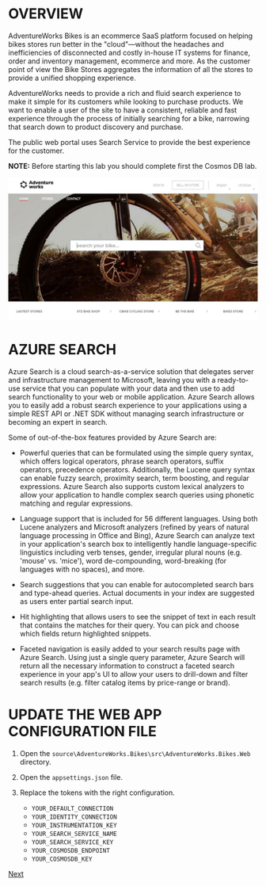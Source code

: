 # OVERVIEW

AdventureWorks Bikes is an ecommerce SaaS platform focused on helping bikes stores run better in the "cloud"—without the headaches and inefficiencies of disconnected and costly in-house IT systems for finance, order and inventory management, ecommerce and more.
As the customer point of view the Bike Stores aggregates the information of all the stores to provide a unified shopping experience.

AdventureWorks needs to provide a rich and fluid search experience to make it simple for its customers while looking to purchase products. We want to enable a user of the site to have a consistent, reliable and fast experience through the process of initially searching for a bike, narrowing that search down to product discovery and purchase.

The public web portal uses Search Service to provide the best experience for the customer.

**NOTE:** Before starting this lab you should complete first the Cosmos DB lab.

![](img/image1.jpg)
 
# AZURE SEARCH

Azure Search is a cloud search-as-a-service solution that delegates server and infrastructure management to Microsoft, leaving you with a ready-to-use service that you can populate with your data and then use to add search functionality to your web or mobile application. Azure Search allows you to easily add a robust search experience to your applications using a simple REST API or .NET SDK without managing search infrastructure or becoming an expert in search.

Some of out-of-the-box features provided by Azure Search are:

- Powerful queries that can be formulated using the simple query syntax, which offers logical operators, phrase search operators, suffix operators, precedence operators. Additionally, the Lucene query syntax can enable fuzzy search, proximity search, term boosting, and regular expressions. Azure Search also supports custom lexical analyzers to allow your application to handle complex search queries using phonetic matching and regular expressions.

- Language support that is included for 56 different languages. Using both Lucene analyzers and Microsoft analyzers (refined by years of natural language processing in Office and Bing), Azure Search can analyze text in your application's search box to intelligently handle language-specific linguistics including verb tenses, gender, irregular plural nouns (e.g. 'mouse' vs. 'mice'), word de-compounding, word-breaking (for languages with no spaces), and more.

- Search suggestions that you can enable for autocompleted search bars and type-ahead queries. Actual documents in your index are suggested as users enter partial search input.

- Hit highlighting that allows users to see the snippet of text in each result that contains the matches for their query. You can pick and choose which fields return highlighted snippets.

- Faceted navigation is easily added to your search results page with Azure Search. Using just a single query parameter, Azure Search will return all the necessary information to construct a faceted search experience in your app's UI to allow your users to drill-down and filter search results (e.g. filter catalog items by price-range or brand).

# UPDATE THE WEB APP CONFIGURATION FILE

1. Open the `source\AdventureWorks.Bikes\src\AdventureWorks.Bikes.Web` directory.

1. Open the `appsettings.json` file.

1. Replace the tokens with the right configuration.
    
    - `YOUR_DEFAULT_CONNECTION` 
    - `YOUR_IDENTITY_CONNECTION` 
    - `YOUR_INSTRUMENTATION_KEY` 
    - `YOUR_SEARCH_SERVICE_NAME` 
    - `YOUR_SEARCH_SERVICE_KEY` 
    - `YOUR_COSMOSDB_ENDPOINT` 
    - `YOUR_COSMOSDB_KEY` 

<a href="0.Tour.md">Next</a>
